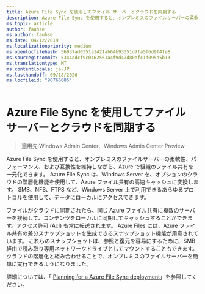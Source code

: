 ```yaml
---
title: Azure File Sync を使用してファイル サーバーとクラウドを同期する
description: Azure File Sync を使用すると、オンプレミスのファイルサーバーの柔軟性、パフォーマンス、および互換性を維持しながら、Azure で組織のファイル共有を一元化できます。 Azure File Sync は、Windows Server を、オプションのクラウドの階層化機能を使用して、Azure ファイル共有の高速キャッシュに変換します。
ms.topic: article
author: fauhse
ms.author: fauhse
ms.date: 04/12/2019
ms.localizationpriority: medium
ms.openlocfilehash: 56937ad0351a1421ab64b93351d7fa5f6d9f4fe8
ms.sourcegitcommit: 5344adcf9c0462561a4f9d47d80afc1d095a5b13
ms.translationtype: MT
ms.contentlocale: ja-JP
ms.lasthandoff: 09/18/2020
ms.locfileid: "90766685"
---
```

# <a name="sync-your-file-server-with-the-cloud-by-using-azure-file-sync"></a>Azure File Sync を使用してファイル サーバーとクラウドを同期する

>適用先:Windows Admin Center、Windows Admin Center Preview

Azure File Sync を使用すると、オンプレミスのファイルサーバーの柔軟性、パフォーマンス、および互換性を維持しながら、Azure で組織のファイル共有を一元化できます。 Azure File Sync は、Windows Server を、オプションのクラウドの階層化機能を使用して、Azure ファイル共有の高速キャッシュに変換します。 SMB、NFS、FTPS など、Windows Server 上で利用できるあらゆるプロトコルを使用して、データにローカルにアクセスできます。

ファイルがクラウドに同期されたら、同じ Azure ファイル共有に複数のサーバーを接続して、コンテンツをローカルに同期してキャッシュすることができます。アクセス許可 (Acl) も常に転送されます。 Azure Files には、Azure ファイル共有の差分スナップショットを生成できるスナップショット機能が用意されています。 これらのスナップショットは、参照と復元を容易にするために、SMB 経由で読み取り専用ネットワークドライブとしてマウントすることもできます。 クラウドの階層化と組み合わせることで、オンプレミスのファイルサーバーを簡単に実行できるようになりました。

詳細については、「 [Planning for a Azure File Sync deployment](/azure/storage/files/storage-sync-files-planning)」を参照してください。